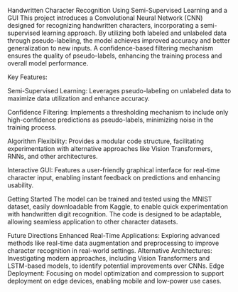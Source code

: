 Handwritten Character Recognition Using Semi-Supervised Learning and a GUI
This project introduces a Convolutional Neural Network (CNN) designed for recognizing handwritten characters, incorporating a semi-supervised learning approach. By utilizing both labeled and unlabeled data through pseudo-labeling, the model achieves improved accuracy and better generalization to new inputs. A confidence-based filtering mechanism ensures the quality of pseudo-labels, enhancing the training process and overall model performance.

Key Features:

Semi-Supervised Learning: Leverages pseudo-labeling on unlabeled data to maximize data utilization and enhance accuracy.

Confidence Filtering: Implements a thresholding mechanism to include only high-confidence predictions as pseudo-labels, minimizing noise in the training process.

Algorithm Flexibility: Provides a modular code structure, facilitating experimentation with alternative approaches like Vision Transformers, RNNs, and other architectures.

Interactive GUI: Features a user-friendly graphical interface for real-time character input, enabling instant feedback on predictions and enhancing usability.

Getting Started
The model can be trained and tested using the MNIST dataset, easily downloadable from Kaggle, to enable quick experimentation with handwritten digit recognition. The code is designed to be adaptable, allowing seamless application to other character datasets.

Future Directions
Enhanced Real-Time Applications: Exploring advanced methods like real-time data augmentation and preprocessing to improve character recognition in real-world settings.
Alternative Architectures: Investigating modern approaches, including Vision Transformers and LSTM-based models, to identify potential improvements over CNNs.
Edge Deployment: Focusing on model optimization and compression to support deployment on edge devices, enabling mobile and low-power use cases.
